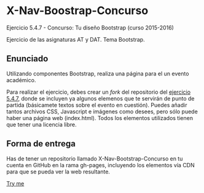 # X-Nav-Boostrap-Concurso
Ejercicio 5.4.7 - Concurso: Tu diseño Bootstrap (curso 2015-2016)

Ejercicio de las asignaturas AT y DAT. Tema Bootstrap.

## Enunciado

Utilizando componentes Bootstrap, realiza una página para el un evento académico.

Para realizar el ejercicio, debes crear un <i>fork</i> del repositorio del <a href="https://github.com/CursosWeb/X-NAV-Bootstrap-Concurso">ejercicio 5.4.7</a>, donde se incluyen ya algunos elemenos que te servirán de punto de partida (básicamete textos sobre el evento en cuestión). Puedes añadir tantos archivos CSS, Javascript e imágenes como desees, pero sólo puede haber una página web (index.html). Todos los elementos utilizados tienen que tener una licencia libre.

## Forma de entrega

Has de tener un repositorio llamado X-Nav-Bootstrap-Concurso en tu cuenta en GitHub en la rama gh-pages, incluyendo los elementos vía CDN para que se pueda ver la  web resultante.

[Try me](http://jjmerchante.github.io/X-Nav-Bootstrap-Concurso/)
